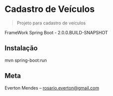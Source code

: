 ﻿# Cadastro de Veículos

> Projeto para cadastro de veículos

FrameWork
Spring Boot - 2.0.0.BUILD-SNAPSHOT


## Instalação

mvn spring-boot:run 

## Meta
Everton Mendes – rosario.everton@gmail.com